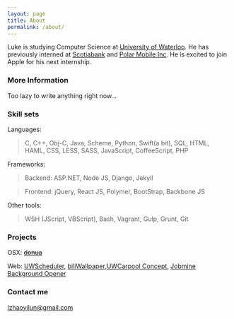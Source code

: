 ```yaml
---
layout: page
title: About
permalink: /about/
---
```


Luke is studying Computer Science at [University of Waterloo](http://www.uwaterloo.ca). He has previously interned at [Scotiabank](http://www.scotiabank.com) and [Polar Mobile Inc](http://polar.me). He is excited to join Apple for his next internship.

### More Information

Too lazy to write anything right now... 

### Skill sets

Languages: 

> C, C++, Obj-C, Java, Scheme, Python, Swift(a bit), SQL, HTML, HAML, CSS, LESS, SASS, JavaScript, CoffeeScript, PHP

Frameworks:

  > Backend: ASP.NET, Node JS, Django, Jekyll

  > Frontend: jQuery, React JS, Polymer, BootStrap, Backbone JS

Other tools:

> WSH (JScript, VBScript), Bash, Vagrant, Gulp, Grunt, Git


### Projects

OSX: [<s>donua</s>](https://github.com/luke-z/donua)

Web: [UWScheduler](http://uwscheduler.herokuapp.com), [biliWallpaper](biliwallpaper.com),[UWCarpool Concept](http://uwcarpool.com/), [Jobmine Background Opener](https://chrome.google.com/webstore/detail/jobmine-background-opener/glcmeghmcamhbgpllpeecbaefbiolacl)

### Contact me

[lzhaoyilun@gmail.com](mailto:lzhaoyilun@gmail.com)